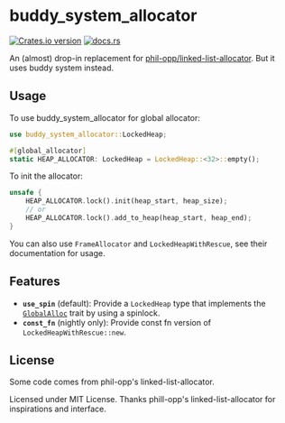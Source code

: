 # buddy_system_allocator

[![Crates.io version][crate-img]][crate]
[![docs.rs][docs-img]][docs]

An (almost) drop-in replacement for [phil-opp/linked-list-allocator](https://github.com/phil-opp/linked-list-allocator). But it uses buddy system instead.

## Usage

To use buddy_system_allocator for global allocator:

```rust
use buddy_system_allocator::LockedHeap;

#[global_allocator]
static HEAP_ALLOCATOR: LockedHeap = LockedHeap::<32>::empty();
```

To init the allocator:

```rust
unsafe {
    HEAP_ALLOCATOR.lock().init(heap_start, heap_size);
    // or
    HEAP_ALLOCATOR.lock().add_to_heap(heap_start, heap_end);
}
```

You can also use `FrameAllocator` and `LockedHeapWithRescue`, see their documentation for usage.

## Features

- **`use_spin`** (default): Provide a `LockedHeap` type that implements the [`GlobalAlloc`] trait by using a spinlock.
- **`const_fn`** (nightly only): Provide const fn version of `LockedHeapWithRescue::new`.

[`GlobalAlloc`]: https://doc.rust-lang.org/nightly/core/alloc/trait.GlobalAlloc.html

## License

Some code comes from phil-opp's linked-list-allocator.

Licensed under MIT License. Thanks phill-opp's linked-list-allocator for inspirations and interface.

[crate-img]:     https://img.shields.io/crates/v/buddy_system_allocator.svg
[crate]:         https://crates.io/crates/buddy_system_allocator
[docs-img]:      https://docs.rs/buddy_system_allocator/badge.svg
[docs]:          https://docs.rs/buddy_system_allocator
